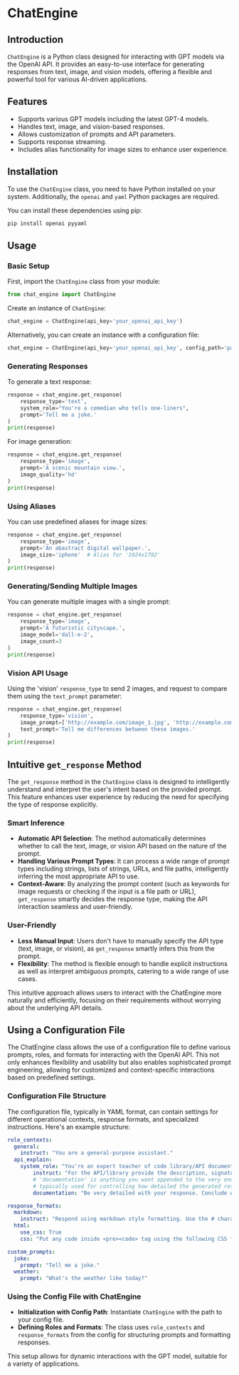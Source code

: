 
# ChatEngine

## Introduction
`ChatEngine` is a Python class designed for interacting with GPT models via the OpenAI API. It provides an easy-to-use interface for generating responses from text, image, and vision models, offering a flexible and powerful tool for various AI-driven applications.

## Features
- Supports various GPT models including the latest GPT-4 models.
- Handles text, image, and vision-based responses.
- Allows customization of prompts and API parameters.
- Supports response streaming.
- Includes alias functionality for image sizes to enhance user experience.

## Installation
To use the `ChatEngine` class, you need to have Python installed on your system. Additionally, the `openai` and `yaml` Python packages are required.

You can install these dependencies using pip:
```bash
pip install openai pyyaml
```

## Usage

### Basic Setup
First, import the `ChatEngine` class from your module:

```python
from chat_engine import ChatEngine
```

Create an instance of `ChatEngine`:

```python
chat_engine = ChatEngine(api_key='your_openai_api_key')
```

Alternatively, you can create an instance with a configuration file:

```python
chat_engine = ChatEngine(api_key='your_openai_api_key', config_path='path_to_config.yaml')
```

### Generating Responses
To generate a text response:

```python
response = chat_engine.get_response(
    response_type='text',
    system_role="You're a comedian who tells one-liners",
    prompt='Tell me a joke.'
)
print(response)
```

For image generation:

```python
response = chat_engine.get_response(
    response_type='image',
    prompt='A scenic mountain view.',
    image_quality='hd'
)
print(response)
```

### Using Aliases
You can use predefined aliases for image sizes:

```python
response = chat_engine.get_response(
    response_type='image',
    prompt='An abastract digital wallpaper.',
    image_size='iphone'  # Alias for '1024x1792'
)
print(response)
```

### Generating/Sending Multiple Images
You can generate multiple images with a single prompt:

```python
response = chat_engine.get_response(
    response_type='image',
    prompt='A futuristic cityscape.',
    image_model='dall-e-2',
    image_count=3
)
print(response)
```

### Vision API Usage
Using the 'vision' `response_type` to send 2 images, and request to compare them using the `text_prompt` parameter:

```python
response = chat_engine.get_response(
    response_type='vision',
    image_prompt=['http://example.com/image_1.jpg', 'http://example.com/image_2.jpg']
    text_prompt='Tell me differences between these images.'
)
print(response)
```

## Intuitive `get_response` Method

The `get_response` method in the `ChatEngine` class is designed to intelligently understand and interpret the user's intent based on the provided prompt. This feature enhances user experience by reducing the need for specifying the type of response explicitly.

### Smart Inference
- **Automatic API Selection**: The method automatically determines whether to call the text, image, or vision API based on the nature of the prompt.
- **Handling Various Prompt Types**: It can process a wide range of prompt types including strings, lists of strings, URLs, and file paths, intelligently inferring the most appropriate API to use.
- **Context-Aware**: By analyzing the prompt content (such as keywords for image requests or checking if the input is a file path or URL), `get_response` smartly decides the response type, making the API interaction seamless and user-friendly.

### User-Friendly
- **Less Manual Input**: Users don't have to manually specify the API type (text, image, or vision), as `get_response` smartly infers this from the prompt.
- **Flexibility**: The method is flexible enough to handle explicit instructions as well as interpret ambiguous prompts, catering to a wide range of use cases.

This intuitive approach allows users to interact with the ChatEngine more naturally and efficiently, focusing on their requirements without worrying about the underlying API details.


## Using a Configuration File

The ChatEngine class allows the use of a configuration file to define various prompts, roles, and formats for interacting with the OpenAI API. This not only enhances flexibility and usability but also enables sophisticated prompt engineering, allowing for customized and context-specific interactions based on predefined settings.

### Configuration File Structure
The configuration file, typically in YAML format, can contain settings for different operational contexts, response formats, and specialized instructions. Here's an example structure:

```yaml
role_contexts:
  general:
    instruct: "You are a general-purpose assistant."
  api_explain:
    system_role: "You're an expert teacher of code library/API documentation. You will be provided with either the library name or the library documentation itself."
        instruct: "For the API/library provide the description, signature (for classes and methods), parameters, attributes, 'returns', and code examples."
        # 'documentation' is anything you want appended to the very end of the prompt
        # typically used for controlling how detailed the generated response is and how it's concluded
        documentation: "Be very detailed with your response. Conclude with, if applicable, real-world scenarios where this will be useful and how one could implement it."

response_formats:
  markdown:
    instruct: "Respond using markdown style formatting. Use the # character for headers ..."
  html:
    use_css: True
    css: "Put any code inside <pre><code> tag using the following CSS for styling: code  font-family: 'Fira Code' ..."

custom_prompts:
  joke:
    prompt: "Tell me a joke."
  weather:
    prompt: "What's the weather like today?"
```

### Using the Config File with ChatEngine
- **Initialization with Config Path**: Instantiate `ChatEngine` with the path to your config file.
- **Defining Roles and Formats**: The class uses `role_contexts` and `response_formats` from the config for structuring prompts and formatting responses.

This setup allows for dynamic interactions with the GPT model, suitable for a variety of applications.

